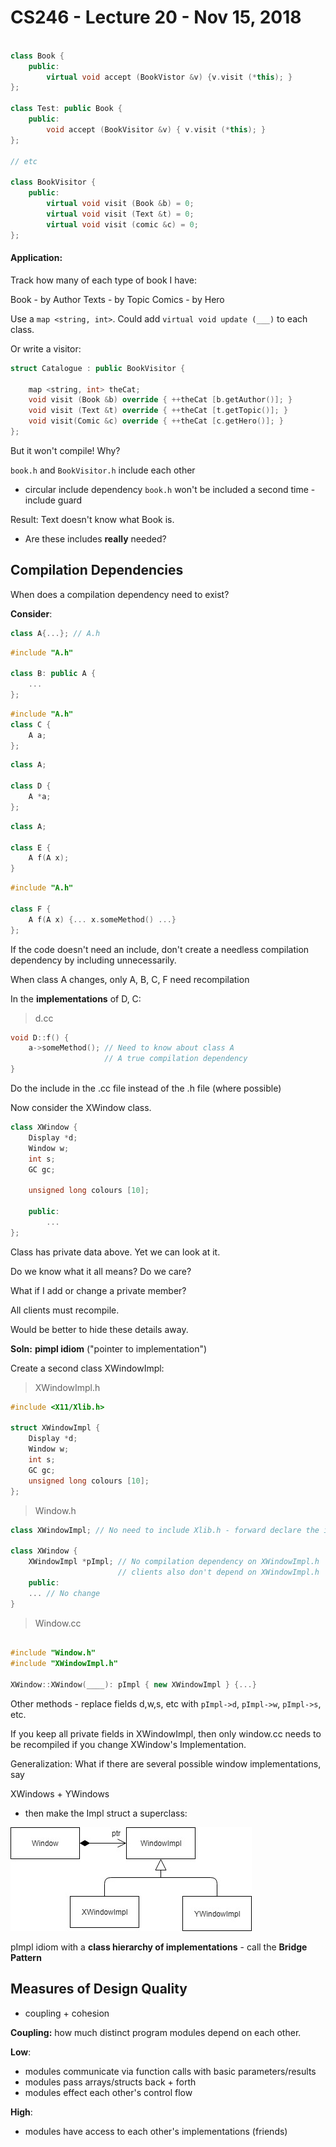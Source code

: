 # CS246 - Lecture 20 - Nov 15, 2018

```C++

class Book {
    public:
        virtual void accept (BookVistor &v) {v.visit (*this); }
};

class Test: public Book {
    public:
        void accept (BookVisitor &v) { v.visit (*this); }
};

// etc

class BookVisitor {
    public:
        virtual void visit (Book &b) = 0;
        virtual void visit (Text &t) = 0;
        virtual void visit (comic &c) = 0;
};
```

#### Application:

Track how many of each type of book I have:

Book - by Author
Texts - by Topic
Comics - by Hero

Use a `map <string, int>`. Could add `virtual void update (___)` to each class.

Or write a visitor: 

```C++
struct Catalogue : public BookVisitor {
    
    map <string, int> theCat;
    void visit (Book &b) override { ++theCat [b.getAuthor()]; }
    void visit (Text &t) override { ++theCat [t.getTopic()]; }
    void visit(Comic &c) override { ++theCat [c.getHero()]; }
};
```

But it won't compile! Why?

`book.h` and `BookVisitor.h`  include each other

- circular include dependency `book.h` won't be included a second time - include guard

Result: Text doesn't know what Book is.

- Are these includes **really** needed?


## Compilation Dependencies

When does a compilation dependency need to exist?

**Consider**: 
```C++
class A{...}; // A.h
```

```C++
#include "A.h"

class B: public A {
    ...
};
```
```C++
#include "A.h"
class C {
    A a;
};
```

```C++
class A;

class D {
    A *a;
};
```

```C++
class A;

class E {
    A f(A x);
}
```

```C++
#include "A.h"

class F {
    A f(A x) {... x.someMethod() ...}
};
```

If the code doesn't need an include, don't create a needless compilation dependency by including unnecessarily.

When class A changes, only A, B, C, F need recompilation

In the **implementations** of D, C: 

> d.cc

```C++
void D::f() {
    a->someMethod(); // Need to know about class A 
                     // A true compilation dependency 
}
```
Do the include in the .cc file instead of the .h file (where possible)

Now consider the XWindow class.

```C++
class XWindow {
    Display *d;
    Window w;
    int s;
    GC gc;

    unsigned long colours [10];

    public:
        ...
};
```

Class has private data above. Yet we can look at it.

Do we know what it all means? Do we care?

What if I add or change a private member?

All clients must recompile.

Would be better to hide these details away.

**Soln:** **pimpl idiom** ("pointer to implementation")

Create a second class XWindowImpl:

> XWindowImpl.h

```C++
#include <X11/Xlib.h>

struct XWindowImpl {
    Display *d;
    Window w;
    int s;
    GC gc;
    unsigned long colours [10];
};

```

> Window.h

```C++
class XWindowImpl; // No need to include Xlib.h - forward declare the impl class

class XWindow {
    XWindowImpl *pImpl; // No compilation dependency on XWindowImpl.h
                        // clients also don't depend on XWindowImpl.h
    public:
    ... // No change
}
```

> Window.cc

```C++

#include "Window.h"
#include "XWindowImpl.h"

XWindow::XWindow(____): pImpl { new XWindowImpl } {...}

```

Other methods - replace fields d,w,s, etc
with `pImpl->d`, `pImpl->w`, `pImpl->s`, etc.

If you keep all private fields in XWindowImpl, then only window.cc needs to be recompiled if you change XWindow's Implementation.

Generalization: What if there are several possible window implementations, say 

XWindows + YWindows

- then make the Impl struct a superclass:

![Pimpl Idiom UML](Images/CS246_Lecture20_Nov_15_Pimpl_Idiom.jpg "diagram showing Pimpl Idiom")

pImpl idiom with a **class hierarchy of implementations** - call the **Bridge Pattern**

## Measures of Design Quality

- coupling + cohesion 
  
**Coupling:** how much distinct program modules depend on each other.
  
   **Low**:
  - modules communicate via function calls with basic parameters/results
  - modules pass arrays/structs back + forth
  - modules effect each other's control flow
  
**High**:

- modules have access to each other's implementations (friends)
